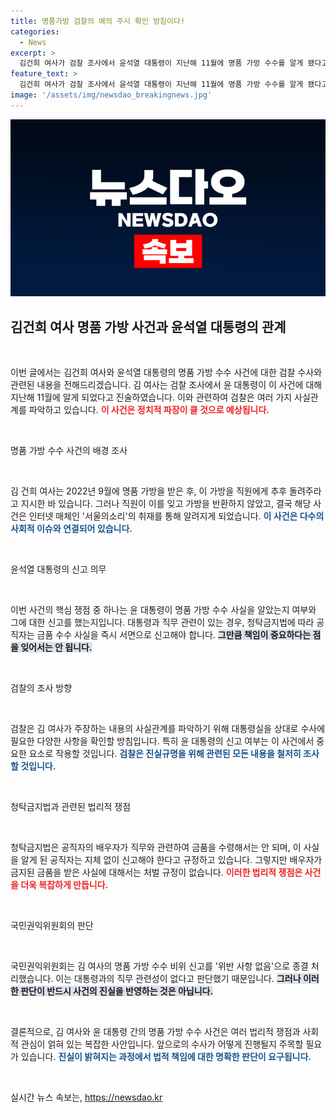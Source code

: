 ```yaml
---
title: 명품가방 검찰의 예의 주시 확인 방침이다!
categories:
  - News
excerpt: >
  김건희 여사가 검찰 조사에서 윤석열 대통령이 지난해 11월에 명품 가방 수수를 알게 됐다고 진술했다. 검찰은 대통령실에 수사 착수, 신고 여부와 관련된 쟁점을 확인할 예정이다. 많은 관심이 집중되고 있는 이 사건의 전말을 파헤쳐보자!
feature_text: >
  김건희 여사가 검찰 조사에서 윤석열 대통령이 지난해 11월에 명품 가방 수수를 알게 됐다고 진술했다. 검찰은 대통령실에 수사 착수, 신고 여부와 관련된 쟁점을 확인할 예정이다. 많은 관심이 집중되고 있는 이 사건의 전말을 파헤쳐보자!
image: '/assets/img/newsdao_breakingnews.jpg'
---
```


<p><img src="/assets/img/newsdao_breakingnews.jpg" alt="koreaapp 속보" /></p>

<h2 data-ke-size="size26">김건희 여사 명품 가방 사건과 윤석열 대통령의 관계</h2>

<p data-ke-size="size16">&nbsp;</p>

<p>이번 글에서는 김건희 여사와 윤석열 대통령의 명품 가방 수수 사건에 대한 검찰 수사와 관련된 내용을 전해드리겠습니다. 김 여사는 검찰 조사에서 윤 대통령이 이 사건에 대해 지난해 11월에 알게 되었다고 진술하였습니다. 이와 관련하여 검찰은 여러 가지 사실관계를 파악하고 있습니다. <b><span style="color: #ee2323;">이 사건은 정치적 파장이 클 것으로 예상됩니다.</span></b>  </p>

<p data-ke-size="size16">&nbsp;</p>

<p>명품 가방 수수 사건의 배경 조사</p>

<p data-ke-size="size16">&nbsp;</p>

<p>김 건희 여사는 2022년 9월에 명품 가방을 받은 후, 이 가방을 직원에게 추후 돌려주라고 지시한 바 있습니다. 그러나 직원이 이를 잊고 가방을 반환하지 않았고, 결국 해당 사건은 인터넷 매체인 '서울의소리'의 취재를 통해 알려지게 되었습니다. <b><span style="color: #1a5490;">이 사건은 다수의 사회적 이슈와 연결되어 있습니다.</span></b> </p>

<p data-ke-size="size16">&nbsp;</p>

<p>윤석열 대통령의 신고 의무</p>

<p data-ke-size="size16">&nbsp;</p>

<p>이번 사건의 핵심 쟁점 중 하나는 윤 대통령이 명품 가방 수수 사실을 알았는지 여부와 그에 대한 신고를 했는지입니다. 대통령과 직무 관련이 있는 경우, 청탁금지법에 따라 공직자는 금품 수수 사실을 즉시 서면으로 신고해야 합니다. <b><span style="background-color: #21538527;">그만큼 책임이 중요하다는 점을 잊어서는 안 됩니다.</span></b>  </p>

<p data-ke-size="size16">&nbsp;</p>

<p>검찰의 조사 방향</p>

<p data-ke-size="size16">&nbsp;</p>

<p>검찰은 김 여사가 주장하는 내용의 사실관계를 파악하기 위해 대통령실을 상대로 수사에 필요한 다양한 사항을 확인할 방침입니다. 특히 윤 대통령의 신고 여부는 이 사건에서 중요한 요소로 작용할 것입니다. <b><span style="color: #1a5490;">검찰은 진실규명을 위해 관련된 모든 내용을 철저히 조사할 것입니다.</span></b> </p>

<p data-ke-size="size16">&nbsp;</p>

<p>청탁금지법과 관련된 법리적 쟁점</p>

<p data-ke-size="size16">&nbsp;</p>

<p>청탁금지법은 공직자의 배우자가 직무와 관련하여 금품을 수령해서는 안 되며, 이 사실을 알게 된 공직자는 지체 없이 신고해야 한다고 규정하고 있습니다. 그렇지만 배우자가 금지된 금품을 받은 사실에 대해서는 처벌 규정이 없습니다. <b><span style="color: #ee2323;">이러한 법리적 쟁점은 사건을 더욱 복잡하게 만듭니다.</span></b> </p>

<p data-ke-size="size16">&nbsp;</p>

<p>국민권익위원회의 판단</p>

<p data-ke-size="size16">&nbsp;</p>

<p>국민권익위원회는 김 여사의 명품 가방 수수 비위 신고를 '위반 사항 없음'으로 종결 처리했습니다. 이는 대통령과의 직무 관련성이 없다고 판단했기 때문입니다. <b><span style="background-color: #21538527;">그러나 이러한 판단이 반드시 사건의 진실을 반영하는 것은 아닙니다.</span></b> </p>

<p data-ke-size="size16">&nbsp;</p>

<p>결론적으로, 김 여사와 윤 대통령 간의 명품 가방 수수 사건은 여러 법리적 쟁점과 사회적 관심이 얽혀 있는 복잡한 사안입니다. 앞으로의 수사가 어떻게 진행될지 주목할 필요가 있습니다. <b><span style="color: #1a5490;">진실이 밝혀지는 과정에서 법적 책임에 대한 명확한 판단이 요구됩니다.</span></b> </p>

<p data-ke-size="size16">&nbsp;</p>
실시간 뉴스 속보는, <a href="https://newsdao.kr" rel="dofollow">https://newsdao.kr</a>


